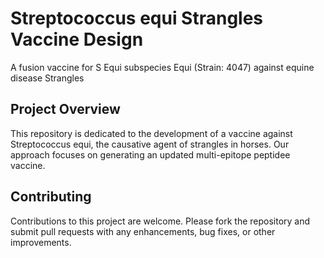 # Streptococcus equi Strangles Vaccine Design

A fusion vaccine for S Equi subspecies Equi (Strain: 4047) against equine disease Strangles

## Project Overview
This repository is dedicated to the development of a vaccine against Streptococcus equi, the causative agent of strangles in horses. Our approach focuses on generating an updated multi-epitope peptidee vaccine.


## Contributing
Contributions to this project are welcome. Please fork the repository and submit pull requests with any enhancements, bug fixes, or other improvements.

